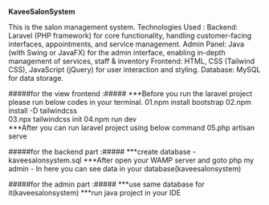 					
********************KaveeSalonSystem********************

This is the salon management system.
  Technologies Used :
			Backend: Laravel (PHP framework) for core functionality, handling customer-facing interfaces, appointments, and service management.
      Admin Panel: Java (with Swing or JavaFX) for the admin interface, enabling in-depth management of services, staff & inventory
      Frontend: HTML, CSS (Tailwind CSS), JavaScript (jQuery) for user interaction and styling.
      Database: MySQL for data storage.
	
#####for the view frontend	:#####
			***Before you run the laravel project please run below codes in your terminal.
          01.npm install bootstrap
  				02.npm install -D tailwindcss   
  				03.npx tailwindcss init
  				04.npm run dev   
			***After you can run laravel project using below command
          05.php artisan serve
	
#####for the backend part :#####
     ***create database - kaveesalonsystem.sql
     ***After open your WAMP server and goto php my admin - In here you can see data in your database(kaveesalonsystem)

#####for the admin part	:#####
     ***use same database for it(kaveesalonsystem)
		 ***run java project in your IDE
